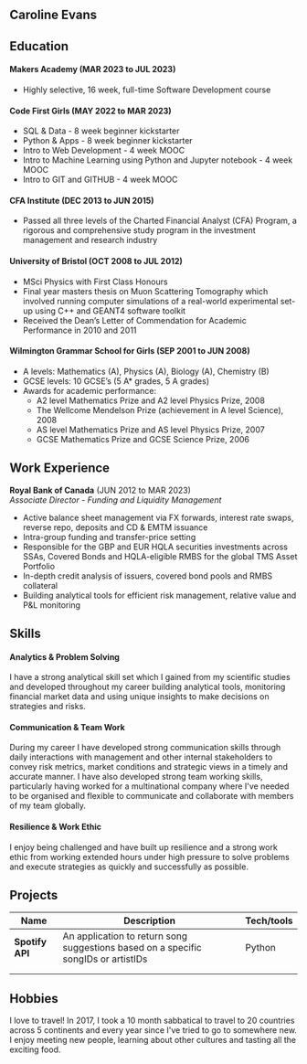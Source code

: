 ## Caroline Evans


## Education

#### Makers Academy (MAR 2023 to JUL 2023)
- Highly selective, 16 week, full-time Software Development course 

#### Code First Girls (MAY 2022 to MAR 2023)

- SQL & Data - 8 week beginner kickstarter
- Python & Apps - 8 week beginner kickstarter
- Intro to Web Development - 4 week MOOC
- Intro to Machine Learning using Python and Jupyter notebook - 4 week MOOC
- Intro to GIT and GITHUB - 4 week MOOC


#### CFA Institute (DEC 2013 to JUN 2015)

- Passed all three levels of the Charted Financial Analyst (CFA) Program, a rigorous and comprehensive study program in the investment management and research industry

#### University of Bristol (OCT 2008 to JUL 2012)

- MSci Physics with First Class Honours
- Final year masters thesis on Muon Scattering Tomography which involved running computer simulations of a real-world experimental set-up using C++ and GEANT4 software toolkit
- Received the Dean’s Letter of Commendation for Academic Performance in 2010 and 2011


#### Wilmington Grammar School for Girls (SEP 2001 to JUN 2008)

- A levels: Mathematics (A), Physics (A), Biology (A), Chemistry (B) 	     
- GCSE levels: 10 GCSE’s (5 A* grades, 5 A grades)
- Awards for academic performance:
    * A2 level Mathematics Prize and A2 level Physics Prize, 2008
    * The Wellcome Mendelson Prize (achievement in A level Science), 2008
    * AS level Mathematics Prize and AS level Physics Prize, 2007
    * GCSE Mathematics Prize and GCSE Science Prize, 2006


## Work Experience

**Royal Bank of Canada** (JUN 2012 to MAR 2023)  
_Associate Director - Funding and Liquidity Management_
- Active balance sheet management via FX forwards, interest rate swaps, reverse repo, deposits and CD & EMTM issuance
- Intra-group funding and transfer-price setting
- Responsible for the GBP and EUR HQLA securities investments across SSAs, Covered Bonds and HQLA-eligible RMBS for the global TMS Asset Portfolio
- In-depth credit analysis of issuers, covered bond pools and RMBS collateral
- Building analytical tools for efficient risk management, relative value and P&L monitoring


## Skills

#### Analytics & Problem Solving
I have a strong analytical skill set which I gained from my scientific studies and developed throughout my career building analytical tools, monitoring financial market data and using unique insights to make decisions on strategies and risks.

#### Communication & Team Work
During my career I have developed strong communication skills through daily interactions with management and other internal stakeholders to convey risk metrics, market conditions and strategic views in a timely and accurate manner. I have also developed strong team working skills, particularly having worked for a multinational company where I've needed to be organised and flexible to communicate and collaborate with members of my team globally.

#### Resilience & Work Ethic
I enjoy being challenged and have built up resilience and a strong work ethic from working extended hours under high pressure to solve problems and execute strategies as quickly and successfully as possible.



## Projects

| Name                         | Description       | Tech/tools        |
| ---------------------------- | ----------------- | ----------------- |
| **Spotify API**              | An application to return song suggestions based on a specific songIDs or artistIDs  | Python   |
|                              |                   |                   |
|                              |                   |                   |



## Hobbies

I love to travel! In 2017, I took a 10 month sabbatical to travel to 20 countries across 5 continents and every year since I've tried to go to somewhere new. I enjoy meeting new people, learning about other cultures and tasting all the exciting food.


